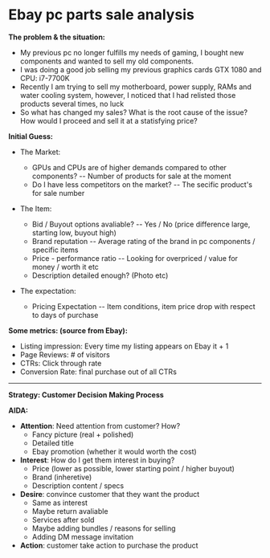 # Ebay pc parts sale analysis

__The problem & the situation:__
- My previous pc no longer fulfills my needs of gaming, I bought new components and wanted to sell my old components. 
- I was doing a good job selling my previous graphics cards GTX 1080 and CPU: i7-7700K
- Recently I am trying to sell my motherboard, power supply, RAMs and water cooling system, however, I noticed that I had relisted those products several times, no luck
- So what has changed my sales? What is the root cause of the issue? How would I proceed and sell it at a statisfying price?

__Initial Guess:__
- The Market:
  - GPUs and CPUs are of higher demands compared to other components? -- Number of products for sale at the moment
  - Do I have less competitors on the market?  -- The secific product's for sale number

- The Item:
  - Bid / Buyout options avaliable?  -- Yes / No (price difference large, starting low, buyout high)
  - Brand reputation -- Average rating of the brand in pc components / specific items
  - Price - performance ratio  -- Looking for overpriced / value for money / worth it etc
  - Description detailed enough? (Photo etc)

- The expectation:
  - Pricing Expectation  -- Item conditions, item price drop with respect to days of purchase

__Some metrics: (source from Ebay):__
- Listing impression: Every time my listing appears on Ebay it + 1
- Page Reviews: # of visitors
- CTRs: Click through rate
- Conversion Rate: final purchase out of all CTRs


--------------------------------------------------------------------------------------------------------------------------------------------------------------------------
__Strategy: Customer Decision Making Process__

__AIDA:__
  - __Attention__: Need attention from customer? How?
    - Fancy picture (real + polished)
    - Detailed title 
    - Ebay promotion (whether it would worth the cost)
  - __Interest__: How do I get them interest in buying?
    - Price (lower as possible, lower starting point / higher buyout)
    - Brand (inheretive)
    - Description content / specs
  - __Desire__: convince customer that they want the product
    - Same as interest
    - Maybe return avaliable
    - Services after sold
    - Maybe adding bundles / reasons for selling
    - Adding DM message invitation
  - __Action__: customer take action to purchase the product

